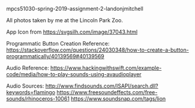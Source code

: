 mpcs51030-spring-2019-assignment-2-landonjmitchell


All photos taken by me at the Lincoln Park Zoo.

App Icon from https://svgsilh.com/image/37043.html

Programmatic Button Creation Reference: 
https://stackoverflow.com/questions/24030348/how-to-create-a-button-programmatically/40139569#40139569


Audio Reference: 
https://www.hackingwithswift.com/example-code/media/how-to-play-sounds-using-avaudioplayer

Audio Sources:
http://www.findsounds.com/ISAPI/search.dll?keywords=flamingo
https://www.freesoundeffects.com/free-sounds/rhinoceros-10061
https://www.soundsnap.com/tags/lion